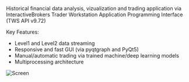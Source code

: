 Historical financial data analysis, vizualization and trading application via InteractiveBrokers Trader Workstation Application Programming Interface (TWS API v9.72)

Key Features:
- Level1 and Level2 data streaming
- Responsive and fast GUI (via pyqtgraph and PyQt5)
- Manual/automatic trading via trained machine/deep learning models
- Multiprocessing architecture

![Screen](https://user-images.githubusercontent.com/73600288/122332190-4d7aa900-cf36-11eb-9775-a63402bbceb9.png)
